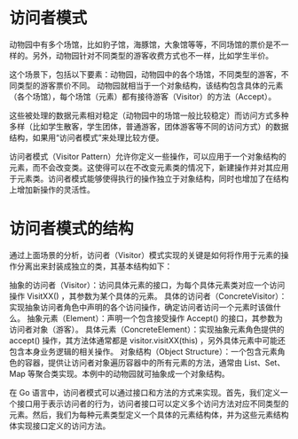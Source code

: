 # 访问者模式

动物园中有多个场馆，比如豹子馆，海豚馆，大象馆等等，不同场馆的票价是不一样的。另外，动物园针对不同类型的游客收费方式也不一样，比如学生半价。

这个场景下，包括以下要素：动物园，动物园中的各个场馆，不同类型的游客，不同类型的游客票价不同。
动物园就相当于一个对象结构，该结构包含具体的元素（各个场馆），每个场馆（元素）都有接待游客（Visitor）的方法（Accept）。

这些被处理的数据元素相对稳定（动物园中的场馆一般比较稳定）而访问方式多种多样（比如学生散客，学生团体，普通游客，团体游客等不同的访问方式）的数据结构，如果用“访问者模式”来处理比较方便。

访问者模式（Visitor Pattern）允许你定义一些操作，可以应用于一个对象结构的元素，而不会改变类。这使得可以在不改变元素类的情况下，新建操作并对其应用于元素类。访问者模式能够使得执行的操作独立于对象结构，同时也增加了在结构上增加新操作的灵活性。

# 访问者模式的结构

通过上面场景的分析，访问者（Visitor）模式实现的关键是如何将作用于元素的操作分离出来封装成独立的类，其基本结构如下：

抽象的访问者（Visitor）：访问具体元素的接口，为每个具体元素类对应一个访问操作 VisitXX() ，其参数为某个具体的元素。
具体的访问者（ConcreteVisitor）：实现抽象访问者角色中声明的各个访问操作，确定访问者访问一个元素时该做什么。
抽象元素（Element）：声明一个包含接受操作 Accept() 的接口，其参数为访问者对象（游客）。
具体元素（ConcreteElement）：实现抽象元素角色提供的 accept() 操作，其方法体通常都是 visitor.visitXX(this) ，另外具体元素中可能还包含本身业务逻辑的相关操作。
对象结构（Object Structure）：一个包含元素角色的容器，提供让访问者对象遍历容器中的所有元素的方法，通常由 List、Set、Map 等聚合类实现。本例中的动物园就可抽象成一个对象结构。

在 Go 语言中，访问者模式可以通过接口和方法的方式来实现。首先，我们定义一个接口用于表示访问者的行为，访问者接口可以定义多个访问方法对应不同类型的元素。然后，我们为每种元素类型定义一个具体的元素结构体，并为这些元素结构体实现接口定义的访问方法。
